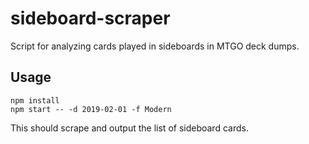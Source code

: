 # sideboard-scraper
Script for analyzing cards played in sideboards in MTGO deck dumps.

## Usage

    npm install
    npm start -- -d 2019-02-01 -f Modern

This should scrape and output the list of sideboard cards.
